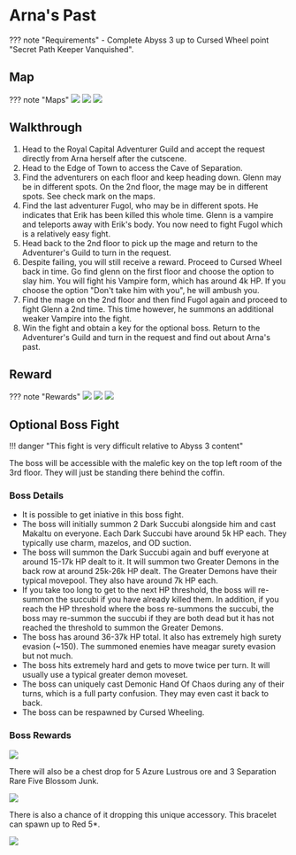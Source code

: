 # Arna's Past

??? note "Requirements"
    - Complete Abyss 3 up to Cursed Wheel point "Secret Path Keeper Vanquished".

## Map

??? note "Maps"
    ![](./img/cave-of-separation-b1f.jpg)
    ![](./img/cave-of-separation-b2f.jpg)
    ![](./img/cave-of-separation-b3f.jpg)

## Walkthrough

1. Head to the Royal Capital Adventurer Guild and accept the request directly from Arna herself after the cutscene.
2. Head to the Edge of Town to access the Cave of Separation.
3. Find the adventurers on each floor and keep heading down. Glenn may be in different spots. On the 2nd floor, the mage may be in different spots. See check mark on the maps.
4. Find the last adventurer Fugol, who may be in different spots. He indicates that Erik has been killed this whole time. Glenn is a vampire and teleports away with Erik's body. You now need to fight Fugol which is a relatively easy fight.
5. Head back to the 2nd floor to pick up the mage and return to the Adventurer's Guild to turn in the request.
6. Despite failing, you will still receive a reward. Proceed to Cursed Wheel back in time. Go find glenn on the first floor and choose the option to slay him. You will fight his Vampire form, which has around 4k HP. If you choose the option "Don't take him with you", he will ambush you.
7. Find the mage on the 2nd floor and then find Fugol again and proceed to fight Glenn a 2nd time. This time however, he summons an additional weaker Vampire into the fight.
8. Win the fight and obtain a key for the optional boss. Return to the Adventurer's Guild and turn in the request and find out about Arna's past.

## Reward

??? note "Rewards"
    ![](./img/arna-cave-reward.jpg)
    ![](./img/arna-knowledge.jpg)
    ![](./img/malefic-key.jpg)

## Optional Boss Fight

!!! danger "This fight is very difficult relative to Abyss 3 content"

The boss will be accessible with the malefic key on the top left room of the 3rd floor. They will just be standing there behind the coffin.

### Boss Details
- It is possible to get iniative in this boss fight.
- The boss will initially summon 2 Dark Succubi alongside him and cast Makaltu on everyone. Each Dark Succubi have around 5k HP each. They typically use charm, mazelos, and OD suction.
- The boss will summon the Dark Succubi again and buff everyone at around 15-17k HP dealt to it. It will summon two Greater Demons in the back row at around 25k-26k HP dealt. The Greater Demons have their typical movepool. They also have around 7k HP each.
- If you take too long to get to the next HP threshold, the boss will re-summon the succubi if you have already killed them. In addition, if you reach the HP threshold where the boss re-summons the succubi, the boss may re-summon the succubi if they are both dead but it has not reached the threshold to summon the Greater Demons.
- The boss has around 36-37k HP total. It also has extremely high surety evasion (~150). The summoned enemies have meagar surety evasion but not much.
- The boss hits extremely hard and gets to move twice per turn. It will usually use a typical greater demon moveset.
- The boss can uniquely cast Demonic Hand Of Chaos during any of their turns, which is a full party confusion. They may even cast it back to back.
- The boss can be respawned by Cursed Wheeling. 

### Boss Rewards

![](./img/greater-demon-achievement.jpg)

There will also be a chest drop for 5 Azure Lustrous ore and 3 Separation Rare Five Blossom Junk.

![](./img/arna-cave-rare-junk.jpg)

There is also a chance of it dropping this unique accessory. This bracelet can spawn up to Red 5*.

![](./img/bracelet-of-sealed-battle.jpg)
